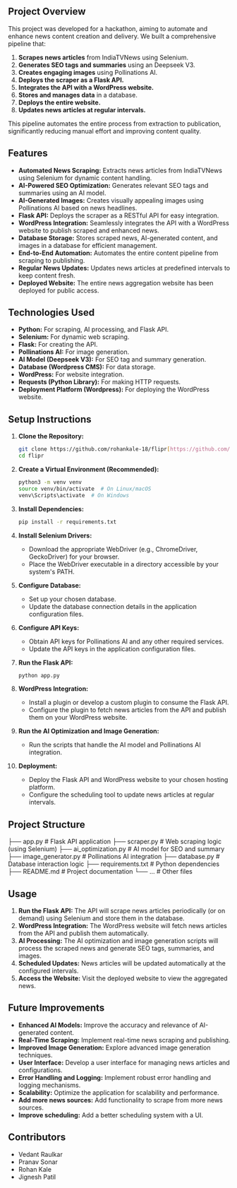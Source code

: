 ## Project Overview

This project was developed for a hackathon, aiming to automate and enhance news content creation and delivery. We built a comprehensive pipeline that:

1.  **Scrapes news articles** from IndiaTVNews using Selenium.
2.  **Generates SEO tags and summaries** using an Deepseek V3.
3.  **Creates engaging images** using Pollinations AI.
4.  **Deploys the scraper as a Flask API.**
5.  **Integrates the API with a WordPress website.**
6.  **Stores and manages data** in a database.
7.  **Deploys the entire website.**
8.  **Updates news articles at regular intervals.**

This pipeline automates the entire process from extraction to publication, significantly reducing manual effort and improving content quality.

## Features

* **Automated News Scraping:** Extracts news articles from IndiaTVNews using Selenium for dynamic content handling.
* **AI-Powered SEO Optimization:** Generates relevant SEO tags and summaries using an AI model.
* **AI-Generated Images:** Creates visually appealing images using Pollinations AI based on news headlines.
* **Flask API:** Deploys the scraper as a RESTful API for easy integration.
* **WordPress Integration:** Seamlessly integrates the API with a WordPress website to publish scraped and enhanced news.
* **Database Storage:** Stores scraped news, AI-generated content, and images in a database for efficient management.
* **End-to-End Automation:** Automates the entire content pipeline from scraping to publishing.
* **Regular News Updates:** Updates news articles at predefined intervals to keep content fresh.
* **Deployed Website:** The entire news aggregation website has been deployed for public access.

## Technologies Used

* **Python:** For scraping, AI processing, and Flask API.
* **Selenium:** For dynamic web scraping.
* **Flask:** For creating the API.
* **Pollinations AI:** For image generation.
* **AI Model (Deepseek V3):** For SEO tag and summary generation.
* **Database (Wordpress CMS):** For data storage.
* **WordPress:** For website integration.
* **Requests (Python Library):** For making HTTP requests.
* **Deployment Platform (Wordpress):** For deploying the WordPress website.

## Setup Instructions

1.  **Clone the Repository:**

    ```bash
    git clone https://github.com/rohankale-18/flipr[https://github.com/rohankale-18/flipr]
    cd flipr
    ```

2.  **Create a Virtual Environment (Recommended):**

    ```bash
    python3 -m venv venv
    source venv/bin/activate  # On Linux/macOS
    venv\Scripts\activate  # On Windows
    ```

3.  **Install Dependencies:**

    ```bash
    pip install -r requirements.txt
    ```

4.  **Install Selenium Drivers:**

    * Download the appropriate WebDriver (e.g., ChromeDriver, GeckoDriver) for your browser.
    * Place the WebDriver executable in a directory accessible by your system's PATH.

5.  **Configure Database:**

    * Set up your chosen database.
    * Update the database connection details in the application configuration files.

6.  **Configure API Keys:**

    * Obtain API keys for Pollinations AI and any other required services.
    * Update the API keys in the application configuration files.

7.  **Run the Flask API:**

    ```bash
    python app.py
    ```

8.  **WordPress Integration:**

    * Install a plugin or develop a custom plugin to consume the Flask API.
    * Configure the plugin to fetch news articles from the API and publish them on your WordPress website.

9.  **Run the AI Optimization and Image Generation:**

    * Run the scripts that handle the AI model and Pollinations AI integration.

10. **Deployment:**

    * Deploy the Flask API and WordPress website to your chosen hosting platform.
    * Configure the scheduling tool to update news articles at regular intervals.

## Project Structure

├── app.py # Flask API application 
├── scraper.py # Web scraping logic (using Selenium) 
├── ai_optimization.py # AI model for SEO and summary 
├── image_generator.py # Pollinations AI integration 
├── database.py # Database interaction logic 
├── requirements.txt # Python dependencies 
├── README.md # Project documentation 
└── ... # Other files

## Usage

1.  **Run the Flask API:** The API will scrape news articles periodically (or on demand) using Selenium and store them in the database.
2.  **WordPress Integration:** The WordPress website will fetch news articles from the API and publish them automatically.
3.  **AI Processing:** The AI optimization and image generation scripts will process the scraped news and generate SEO tags, summaries, and images.
4.  **Scheduled Updates:** News articles will be updated automatically at the configured intervals.
5.  **Access the Website:** Visit the deployed website to view the aggregated news.

## Future Improvements

* **Enhanced AI Models:** Improve the accuracy and relevance of AI-generated content.
* **Real-Time Scraping:** Implement real-time news scraping and publishing.
* **Improved Image Generation:** Explore advanced image generation techniques.
* **User Interface:** Develop a user interface for managing news articles and configurations.
* **Error Handling and Logging:** Implement robust error handling and logging mechanisms.
* **Scalability:** Optimize the application for scalability and performance.
* **Add more news sources:** Add functionality to scrape from more news sources.
* **Improve scheduling:** Add a better scheduling system with a UI.

## Contributors

* Vedant Raulkar
* Pranav Sonar
* Rohan Kale
* Jignesh Patil